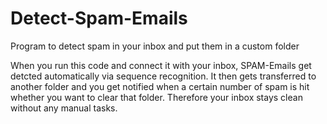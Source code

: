 # Detect-Spam-Emails
Program to detect spam in your inbox and put them in a custom folder

When you run this code and connect it with your inbox, SPAM-Emails get detcted automatically via sequence recognition. 
It then gets transferred to another folder and you get notified when a certain number of spam is hit whether you want to clear that folder.
Therefore your inbox stays clean without any manual tasks.
